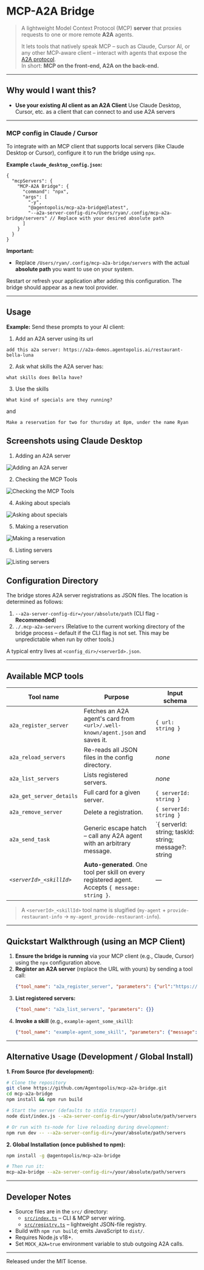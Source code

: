 # MCP-A2A Bridge

> A lightweight Model Context Protocol (MCP) **server** that proxies requests to one or more remote **A2A** agents.
>
> It lets tools that natively speak MCP – such as Claude, Cursor AI, or any other MCP-aware client – interact with agents that expose the [A2A protocol](https://github.com/modelcontextprotocol/a2a).  
> In short: **MCP on the front-end, A2A on the back-end.**

---

## Why would I want this?

* **Use your existing AI client as an A2A Client** Use Claude Desktop, Cursor, etc. as a client that can connect to and use A2A servers

---

### MCP config in Claude / Cursor

To integrate with an MCP client that supports local servers (like Claude Desktop or Cursor), configure it to run the bridge using `npx`.

**Example `claude_desktop_config.json`:**

```jsonc
{
  "mcpServers": {
    "MCP-A2A Bridge": {
      "command": "npx",
      "args": [
        "-y", 
        "@agentopolis/mcp-a2a-bridge@latest", 
        "--a2a-server-config-dir=/Users/ryan/.config/mcp-a2a-bridge/servers" // Replace with your desired absolute path
      ]
    }
  }
}
```

**Important:**
*   Replace `/Users/ryan/.config/mcp-a2a-bridge/servers` with the actual **absolute path** you want to use on your system.

Restart or refresh your application after adding this configuration. The bridge should appear as a new tool provider.

---

## Usage
**Example:**
Send these prompts to your AI client:
1. Add an A2A server using its url
```
add this a2a server: https://a2a-demos.agentopolis.ai/restaurant-bella-luna
```
2. Ask what skills the A2A server has:
```
what skills does Bella have?
```
3. Use the skills
```
What kind of specials are they running?
```
and
```
Make a reservation for two for thursday at 8pm, under the name Ryan
```

## Screenshots using Claude Desktop

1. Adding an A2A server

![Adding an A2A server](./assets/images/10-adding-a-server.png)

2. Checking the MCP Tools

![Checking the MCP Tools](./assets/images/20-claude-mcp-tools.png)

4. Asking about specials

![Asking about specials](./assets/images/50-asking-about-specials.png)

5. Making a reservation

![Making a reservation](./assets/images/60-making-a-reservation.png)

6. Listing servers

![Listing servers](./assets/images/70-listing-servers.png)

## Configuration Directory

The bridge stores A2A server registrations as JSON files. The location is determined as follows:

1.  `--a2a-server-config-dir=/your/absolute/path` (CLI flag - **Recommended**)
2.  `./.mcp-a2a-servers` (Relative to the current working directory of the bridge process – default if the CLI flag is not set. This may be unpredictable when run by other tools.)

A typical entry lives at `<config_dir>/<serverId>.json`.

---

## Available MCP tools

| Tool name | Purpose | Input schema |
|-----------|---------|-------------|
| `a2a_register_server` | Fetches an A2A agent's card from `<url>/.well-known/agent.json` and saves it. | `{ url: string }` |
| `a2a_reload_servers`  | Re-reads all JSON files in the config directory. | _none_ |
| `a2a_list_servers`    | Lists registered servers. | _none_ |
| `a2a_get_server_details` | Full card for a given server. | `{ serverId: string }` |
| `a2a_remove_server`   | Delete a registration. | `{ serverId: string }` |
| `a2a_send_task`       | Generic escape hatch – call any A2A agent with an arbitrary message. | `{ serverId: string; taskId: string; message?: string | Message }` |
| _`<serverId>_<skillId>`_ | **Auto-generated**. One tool per skill on every registered agent. Accepts `{ message: string }`. | — |

> A `<serverId>_<skillId>` tool name is slugified (`my-agent` + `provide-restaurant-info` → `my-agent_provide-restaurant-info`).

---

## Quickstart Walkthrough (using an MCP Client)

1.  **Ensure the bridge is running** via your MCP client (e.g., Claude, Cursor) using the `npx` configuration above.
2.  **Register an A2A server** (replace the URL with yours) by sending a tool call:
    ```json
    {"tool_name": "a2a_register_server", "parameters": {"url":"https://example-a2a-agent.com"}}
    ```
3.  **List registered servers:**
    ```json
    {"tool_name": "a2a_list_servers", "parameters": {}}
    ```
4.  **Invoke a skill** (e.g., `example-agent_some_skill`):
    ```json
    {"tool_name": "example-agent_some_skill", "parameters": {"message":"Hello agent!"}}
    ```

---

## Alternative Usage (Development / Global Install)

**1. From Source (for development):**

```bash
# Clone the repository
git clone https://github.com/Agentopolis/mcp-a2a-bridge.git
cd mcp-a2a-bridge
npm install && npm run build

# Start the server (defaults to stdio transport)
node dist/index.js --a2a-server-config-dir=/your/absolute/path/servers

# Or run with ts-node for live reloading during development:
npm run dev -- --a2a-server-config-dir=/your/absolute/path/servers
```

**2. Global Installation (once published to npm):**

```bash
npm install -g @agentopolis/mcp-a2a-bridge

# Then run it:
mcp-a2a-bridge --a2a-server-config-dir=/your/absolute/path/servers
```

---

## Developer Notes

* Source files are in the `src/` directory:  
  * [`src/index.ts`](./src/index.ts) – CLI & MCP server wiring.  
  * [`src/registry.ts`](./src/registry.ts) – lightweight JSON-file registry.
* Build with `npm run build`; emits JavaScript to `dist/`.
* Requires Node.js v18+.
* Set `MOCK_A2A=true` environment variable to stub outgoing A2A calls.

---

Released under the MIT license.
